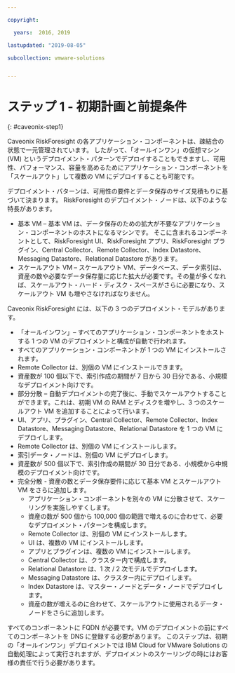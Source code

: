 ```yaml
---

copyright:

  years:  2016, 2019

lastupdated: "2019-08-05"

subcollection: vmware-solutions


---
```


# ステップ 1 - 初期計画と前提条件
{: #caveonix-step1}

Caveonix RiskForesight の各アプリケーション・コンポーネントは、疎結合の状態で一元管理されています。 したがって、「オールインワン」の仮想マシン (VM) というデプロイメント・パターンでデプロイすることもできますし、可用性、パフォーマンス、容量を高めるためにアプリケーション・コンポーネントを「スケールアウト」して複数の VM にデプロイすることも可能です。

デプロイメント・パターンは、可用性の要件とデータ保存のサイズ見積もりに基づいて決まります。 RiskForesight のデプロイメント・ノードは、以下のような特長があります。

-	基本 VM – 基本 VM は、データ保存のための拡大が不要なアプリケーション・コンポーネントのホストになるマシンです。 そこに含まれるコンポーネントとして、RiskForesight UI、RiskForesight アプリ、RiskForesight プラグイン、Central Collector、Remote Collector、Index Datastore、Messaging Datastore、Relational Datastore があります。
-	スケールアウト VM – スケールアウト VM、データベース、データ索引は、資産の数や必要なデータ保存量に応じた拡大が必要です。その量が多くなれば、スケールアウト・ハード・ディスク・スペースがさらに必要になり、スケールアウト VM も増やさなければなりません。

Caveonix RiskForesight には、以下の 3 つのデプロイメント・モデルがあります。

-	「オールインワン」– すべてのアプリケーション・コンポーネントをホストする 1 つの VM のデプロイメントと構成が自動で行われます。
  - すべてのアプリケーション・コンポーネントが 1 つの VM にインストールされます。
  - Remote Collector は、別個の VM にインストールできます。
  - 資産数が 100 個以下で、索引作成の期間が 7 日から 30 日分である、小規模なデプロイメント向けです。
-	部分分散 – 自動デプロイメントの完了後に、手動でスケールアウトすることができます。これは、初期 VM の RAM とディスクを増やし、3 つのスケールアウト VM を追加することによって行います。
  - UI、アプリ、プラグイン、Central Collector、Remote Collector、Index Datastore、Messaging Datastore、Relational Datastore を 1 つの VM にデプロイします。
  - Remote Collector は、別個の VM にインストールします。
  -	索引データ・ノードは、別個の VM にデプロイします。
  -	資産数が 500 個以下で、索引作成の期間が 30 日分である、小規模から中規模のデプロイメント向けです。
- 完全分散 - 資産の数とデータ保存要件に応じて基本 VM とスケールアウト VM をさらに追加します。
  - アプリケーション・コンポーネントを別々の VM に分散させて、スケーリングを実施しやすくします。
  -	資産の数が 500 個から 100,000 個の範囲で増えるのに合わせて、必要なデプロイメント・パターンを構成します。
  -	Remote Collector は、別個の VM にインストールします。
  -	UI は、複数の VM にインストールします。
  -	アプリとプラグインは、複数の VM にインストールします。
  -	Central Collector は、クラスター内で構成します。
  -	Relational Datastore は、1 次 / 2 次モデルでデプロイします。
  -	Messaging Datastore は、クラスター内にデプロイします。
  -	Index Datastore は、マスター・ノードとデータ・ノードでデプロイします。
  -	資産の数が増えるのに合わせて、スケールアウトに使用されるデータ・ノードをさらに追加します。

すべてのコンポーネントに FQDN が必要です。VM のデプロイメントの前にすべてのコンポーネントを DNS に登録する必要があります。 このステップは、初期の「オールインワン」デプロイメントでは IBM Cloud for VMware Solutions の自動処理によって実行されますが、デプロイメントのスケーリングの時にはお客様の責任で行う必要があります。

